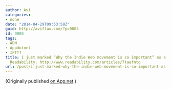 ```yaml
---
author: Avi
categories:
- none
date: "2014-04-29T09:53:50Z"
guid: http://aviflax.com/?p=9005
id: 9005
tags:
- ADN
- Appdotnet
- IFTTT
title: I just marked “Why the Indie Web movement is so important” as a favorite in
  Readability. http://www.readability.com/articles/7taefnto
url: /post/i-just-marked-why-the-indie-web-movement-is-so-important-as-a-favorite-in-readability-httpwww-readability-comarticles7taefnto/
---
```

(Originally published [on App.net](http://alpha.app.net/aviflax/post/29422932).)